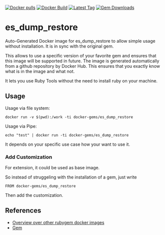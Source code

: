 [![Docker pulls](https://img.shields.io/docker/pulls/rubygem/es_dump_restore.svg)](https://hub.docker.com/r/rubygem/es_dump_restore/)
[![Docker Build](https://img.shields.io/docker/automated/rubygem/es_dump_restore.svg)](https://hub.docker.com/r/rubygem/es_dump_restore/)
[![Latest Tag](https://img.shields.io/github/tag/docker-rubygem/es_dump_restore.svg)](https://hub.docker.com/r/rubygem/es_dump_restore/)
[![Gem Downloads](https://img.shields.io/gem/dt/es_dump_restore.svg)](https://rubygems.org/gems/es_dump_restore/)
# es_dump_restore

Auto-Generated Docker image for es_dump_restore to allow simple usage without installation.
It is in sync with the original gem.

This allows to use a specific version of your favorite gem and ensures that this image will be supported in future.
The image is generated automatically from a github repository by Docker Hub.
This ensures that you exactly know what is in the image and what not.

It lets you use Ruby Tools without the need to install ruby on your machine.

## Usage

Usage via file system:

`docker run -v $(pwd):/work -ti docker-gems/es_dump_restore`

Usage via Pipe:

`echo "test" | docker run -ti docker-gems/es_dump_restore`

It depends on your specific use case how your want to use it.

### Add Customization

For extension, it could be used as base image.

So instead of struggeling with the installation of a gem, just write

`FROM docker-gems/es_dump_restore`

Then add the customization.

## References

 - [Overview over other rubygem docker images](https://github.com/thinkbot/docker-rubygem)
 - [Gem](https://rubygems.org/gems/es_dump_restore/)
